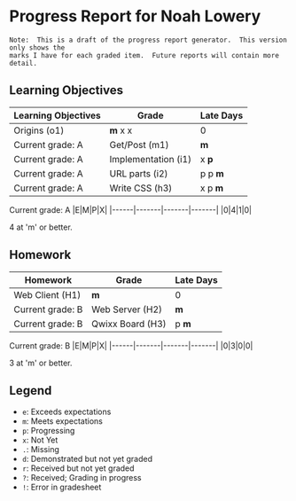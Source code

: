 # Progress Report for Noah Lowery
    Note:  This is a draft of the progress report generator.  This version only shows the
    marks I have for each graded item.  Future reports will contain more detail.
## Learning Objectives
|Learning Objectives|Grade|Late Days|
|------|-------|-------|
|Origins (o1)|**m** x x|0|
Current grade:  A|Get/Post (m1)|**m**|3|
Current grade:  A|Implementation (i1)|x **p**|0|
Current grade:  A|URL parts (i2)|p p **m**|0|
Current grade:  A|Write CSS (h3)|x p **m**|0|
Current grade:  A
|E|M|P|X|
|------|-------|-------|-------|
|0|4|1|0|

4 at 'm' or better.
## Homework
|Homework|Grade|Late Days|
|------|-------|-------|
|Web Client (H1)|**m**|0|
Current grade:  B|Web Server (H2)|**m**|0|
Current grade:  B|Qwixx Board (H3)|p **m**|0|
Current grade:  B
|E|M|P|X|
|------|-------|-------|-------|
|0|3|0|0|

3 at 'm' or better.

## Legend 
* `e`: Exceeds expectations
* `m`: Meets expectations
* `p`: Progressing
* `x`: Not Yet
* `.`: Missing
* `d`: Demonstrated but not yet graded
* `r`: Received but not yet graded
* `?`: Received; Grading in progress
* `!`: Error in gradesheet

